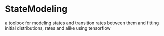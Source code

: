 # StateModeling
a toolbox for modeling states and transition rates between them and fitting initial distributions, rates and alike using tensorflow
